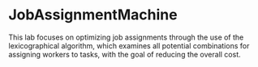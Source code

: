 # JobAssignmentMachine
This lab focuses on optimizing job assignments through the use of the lexicographical algorithm, which examines all potential combinations for assigning workers to tasks, with the goal of reducing the overall cost.
